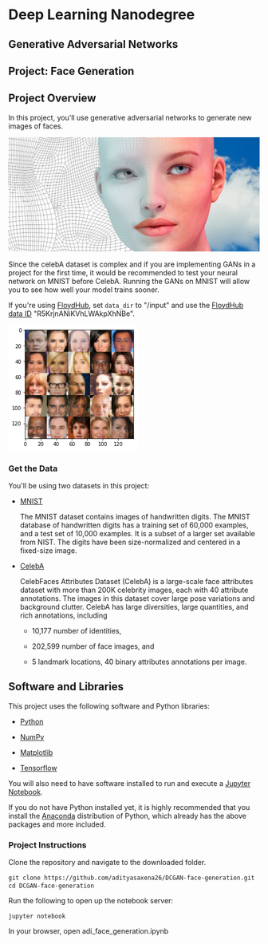# Deep Learning Nanodegree
## Generative Adversarial Networks
## Project: Face Generation

## Project Overview
In this project, you'll use generative adversarial networks to generate new images of faces.

![face_generation](Image/face.jpg)

Since the celebA dataset is complex and if you are implementing GANs in a project for the first time, it would be recommended to test your neural network on MNIST before CelebA.  Running the GANs on MNIST will allow you to see how well your model trains sooner.

If you're using [FloydHub](https://www.floydhub.com/), set `data_dir` to "/input" and use the [FloydHub data ID](http://docs.floydhub.com/home/using_datasets/) "R5KrjnANiKVhLWAkpXhNBe".

![CelebFaces](Image/img_celeb.png)

### Get the Data
You'll be using two datasets in this project:
- [MNIST](http://yann.lecun.com/exdb/mnist/)

  The MNIST dataset contains images of handwritten digits. The MNIST database of handwritten digits has a training set of 60,000 examples, and a test set of 10,000 examples. It is a subset of a larger set available from NIST. The digits have been size-normalized and centered in a fixed-size image.
- [CelebA](http://mmlab.ie.cuhk.edu.hk/projects/CelebA.html)

  CelebFaces Attributes Dataset (CelebA) is a large-scale face attributes dataset with more than 200K celebrity images, each with 40 attribute annotations. The images in this dataset cover large pose variations and background clutter. CelebA has large diversities, large quantities, and rich annotations, including

    - 10,177 number of identities,

    - 202,599 number of face images, and

    - 5 landmark locations, 40 binary attributes annotations per image.

## Software and Libraries
This project uses the following software and Python libraries:

* [Python](https://www.python.org/download/releases)

* [NumPy](http://www.numpy.org/)

* [Matplotlib](http://matplotlib.org/)

* [Tensorflow](https://www.tensorflow.org)

You will also need to have software installed to run and execute a
[Jupyter Notebook](http://ipython.org/notebook.html).

If you do not have Python installed yet, it is highly recommended
that you install the [Anaconda](http://continuum.io/downloads)
distribution of Python, which already has the above packages and more included.

### Project Instructions
Clone the repository and navigate to the downloaded folder.
  ```
  git clone https://github.com/adityasaxena26/DCGAN-face-generation.git
  cd DCGAN-face-generation
  ```
Run the following to open up the notebook server:
```  
jupyter notebook
```
In your browser, open adi_face_generation.ipynb
